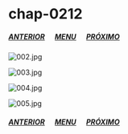 # chap-0212
##### [ANTERIOR](/nano-machine/chap-0211/readme.md)&nbsp;&nbsp;&nbsp;&nbsp;&nbsp;&nbsp;[MENU](/nano-machine/readme.md)&nbsp;&nbsp;&nbsp;&nbsp;&nbsp;&nbsp;[PRÓXIMO](/nano-machine/chap-0213/readme.md)
![002.jpg](002.jpg)

![003.jpg](003.jpg)

![004.jpg](004.jpg)

![005.jpg](005.jpg)

##### [ANTERIOR](/nano-machine/chap-0211/readme.md)&nbsp;&nbsp;&nbsp;&nbsp;&nbsp;&nbsp;[MENU](/nano-machine/readme.md)&nbsp;&nbsp;&nbsp;&nbsp;&nbsp;&nbsp;[PRÓXIMO](/nano-machine/chap-0213/readme.md)
